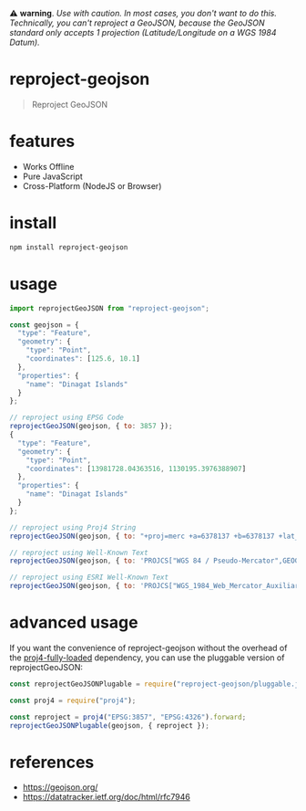 :warning: __warning__. _Use with caution.  In most cases, you don't want to do this.  Technically, you can't reproject a GeoJSON, 
because the GeoJSON standard only accepts 1 projection (Latitude/Longitude on a WGS 1984 Datum)._

# reproject-geojson
> Reproject GeoJSON

# features
- Works Offline
- Pure JavaScript
- Cross-Platform (NodeJS or Browser)

# install
```bash
npm install reproject-geojson
```

# usage
```js
import reprojectGeoJSON from "reproject-geojson";

const geojson = {
  "type": "Feature",
  "geometry": {
    "type": "Point",
    "coordinates": [125.6, 10.1]
  },
  "properties": {
    "name": "Dinagat Islands"
  }
};

// reproject using EPSG Code
reprojectGeoJSON(geojson, { to: 3857 });
{
  "type": "Feature",
  "geometry": {
    "type": "Point",
    "coordinates": [13981728.04363516, 1130195.3976388907]
  },
  "properties": {
    "name": "Dinagat Islands"
  }
};

// reproject using Proj4 String
reprojectGeoJSON(geojson, { to: "+proj=merc +a=6378137 +b=6378137 +lat_ts=0.0 +lon_0=0.0 +x_0=0.0 ..." });

// reproject using Well-Known Text
reprojectGeoJSON(geojson, { to: 'PROJCS["WGS 84 / Pseudo-Mercator",GEOGCS["WGS 84",DATUM["WGS_1984", ...' });

// reproject using ESRI Well-Known Text
reprojectGeoJSON(geojson, { to: 'PROJCS["WGS_1984_Web_Mercator_Auxiliary_Sphere",GEOGCS["GCS_WGS_1984",DATUM["D_WGS_1984", ...' });
```

# advanced usage
If you want the convenience of reproject-geojson without the overhead of the 
[proj4-fully-loaded](https://github.com/danieljdufour/proj4-fully-loaded) dependency,
you can use the pluggable version of reprojectGeoJSON:
```js
const reprojectGeoJSONPlugable = require("reproject-geojson/pluggable.js");

const proj4 = require("proj4");

const reproject = proj4("EPSG:3857", "EPSG:4326").forward;
reprojectGeoJSONPlugable(geojson, { reproject });
```

# references
- https://geojson.org/
- https://datatracker.ietf.org/doc/html/rfc7946
